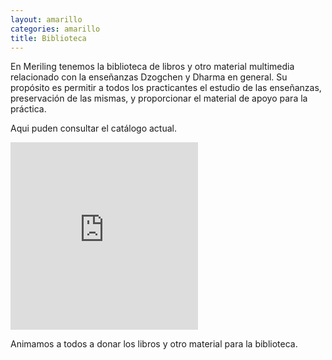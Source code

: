 ```yaml
---
layout: amarillo
categories: amarillo
title: Biblioteca
---
```

En Meriling tenemos la biblioteca de libros y otro material multimedia relacionado con la enseñanzas Dzogchen y Dharma en general.
Su propósito es permitir a todos los practicantes el estudio de las enseñanzas, preservación de las mismas, y proporcionar el material de apoyo para la práctica.

Aqui puden consultar el catálogo actual.

<iframe height='300' frameborder='0' src='https://docs.google.com/spreadsheet/pub?hl=es&hl=es&key=0AngnTJpvFksydGFaSkR5ODNXdEFZN1gwT2ZQMjBfMHc&single=true&gid=0&output=html&widget=true'></iframe>

Animamos a todos a donar los libros y otro material para la biblioteca.



